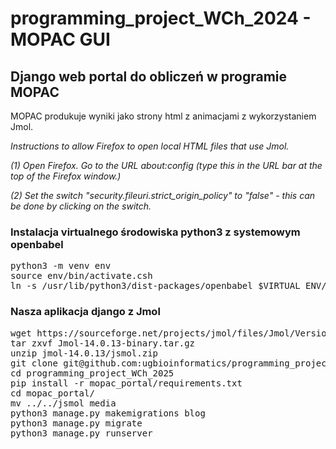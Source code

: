 # programming_project_WCh_2024 - MOPAC GUI

<h2>Django web portal do obliczeń w programie MOPAC</h2>

MOPAC produkuje wyniki jako strony html z animacjami z wykorzystaniem Jmol.
          
<i> Instructions to allow Firefox to open local HTML files that use Jmol.

(1) Open Firefox. Go to the URL about:config (type this in the URL bar at the top of the Firefox window.)

(2) Set the switch "security.fileuri.strict_origin_policy" to "false" - this can be done by clicking on the switch.
</i>

<h3>Instalacja virtualnego środowiska python3 z systemowym openbabel</h3>
<pre>
python3 -m venv env
source env/bin/activate.csh
ln -s /usr/lib/python3/dist-packages/openbabel $VIRTUAL_ENV/lib/python*/site-packages
</pre>

<h3>Nasza aplikacja django z Jmol</h3>
<pre>
wget https://sourceforge.net/projects/jmol/files/Jmol/Version%2014.0/Version%2014.0.13/Jmol-14.0.13-binary.tar.gz
tar zxvf Jmol-14.0.13-binary.tar.gz
unzip jmol-14.0.13/jsmol.zip          
git clone git@github.com:ugbioinformatics/programming_project_WCh_2025.git
cd programming_project_WCh_2025          
pip install -r mopac_portal/requirements.txt
cd mopac_portal/
mv ../../jsmol media
python3 manage.py makemigrations blog
python3 manage.py migrate
python3 manage.py runserver
</pre>


